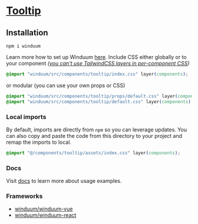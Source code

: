 # [Tooltip](https://winduum.dev/docs/components/tooltip.html)

## Installation
```shell
npm i winduum
```
Learn more how to set up Winduum [here](https://winduum.dev/docs/).
Include CSS either globally or to your component _([you can't use TailwindCSS layers in per-component CSS](https://tailwindcss.com/docs/adding-custom-styles#layers-and-per-component-css))_

```css
@import "winduum/src/components/tooltip/index.css" layer(components);
```

or modular (you can use your own props or CSS)

```css
@import "winduum/src/components/tooltip/props/default.css" layer(components);
@import "winduum/src/components/tooltip/default.css" layer(components);
```

### Local imports
By default, imports are directly from `npm` so you can leverage updates.
You can also copy and paste the code from this directory to your project and remap the imports to local.

```css
@import "@/components/tooltip/assets/index.css" layer(components);
```

### Docs
Visit [docs](https://winduum.dev/docs/components/tooltip.html) to learn more about usage examples.

### Frameworks
* [winduum/winduum-vue](https://github.com/winduum/winduum-vue/blob/main/src/components/tooltip)
* [winduum/winduum-react](https://github.com/winduum/winduum-react/blob/main/src/components/tooltip)
